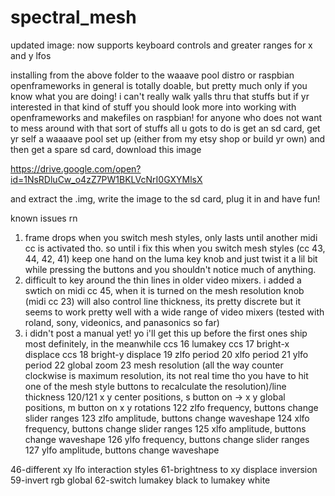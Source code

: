 # spectral_mesh

updated image: now supports keyboard controls and greater ranges for x and y lfos

installing from the above folder to the waaave pool distro or raspbian openframeworks in general is totally doable, but pretty much only if you know what you are doing! i can't really walk yalls thru that stuffs but if yr interested in that kind of stuff you should look more into working with openframeworks and makefiles on raspbian!  for anyone who does not want to mess around with that sort of stuffs all u gots to do is get an sd card, get yr self a waaaave pool set up (either from my etsy shop or build yr own) and then get a spare sd card, download this image

https://drive.google.com/open?id=1NsRDluCw_o4zZ7PW1BKLVcNrI0GXYMlsX 

and extract the .img, write the image to the sd card, plug it in and have fun!


known issues rn
1. frame drops when you switch mesh styles, only lasts until another midi cc is activated tho.  so until i fix this when you switch mesh styles (cc 43, 44, 42, 41) keep one hand on the luma key knob and just twist it a lil bit while pressing the buttons and you shouldn't notice much of anything.  
2. difficult to key around the thin lines in older video mixers.  i added a swtich on midi cc 45, when it is turned on the mesh resolution knob (midi cc 23) will also control line thickness, its pretty discrete but it seems to work pretty well with a wide range of video mixers (tested with roland, sony, videonics, and panasonics so far)
3. i didn't post a manual yet!  yo i'll get this up before the first ones ship most definitely, in the meanwhile 
ccs 16 lumakey
ccs 17 bright-x displace
ccs 18 bright-y displace
19 zlfo period
20 xlfo period
21 ylfo period
22 global zoom
23 mesh resolution (all the way counter clockwise is maximum resolution, its not real time tho you have to hit one of the mesh style buttons to recalculate the resolution)/line thickness
120/121 x y center positions, s button on -> x y global positions, m button on x y rotations
122 zlfo frequency, buttons change slider ranges
123 zlfo amplitude, buttons change waveshape
124 xlfo frequency, buttons change slider ranges
125 xlfo amplitude, buttons change waveshape
126 ylfo frequency, buttons change slider ranges
127 ylfo amplitude, buttons change waveshape


46-different xy lfo interaction styles
61-brightness to xy displace inversion
59-invert rgb global
62-switch lumakey black to lumakey white


